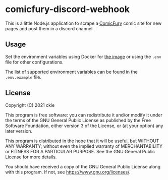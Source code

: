 # comicfury-discord-webhook

This is a little Node.js application to scrape a [ComicFury](https://comicfury.com) comic site for new pages and post them in a discord channel.

## Usage
Set the environment variables using Docker for [the image](https://github.com/ckiee/comicfury-discord-webhook/packages/756211) or using the `.env` file for other configurations.

The list of supported environment variables can be found in the `.env.example` file.

## License
Copyright (C) 2021 ckie

This program is free software: you can redistribute it and/or modify
it under the terms of the GNU General Public License as published by
the Free Software Foundation, either version 3 of the License, or
(at your option) any later version.

This program is distributed in the hope that it will be useful,
but WITHOUT ANY WARRANTY; without even the implied warranty of
MERCHANTABILITY or FITNESS FOR A PARTICULAR PURPOSE.  See the
GNU General Public License for more details.

You should have received a copy of the GNU General Public License
along with this program.  If not, see <https://www.gnu.org/licenses/>.

